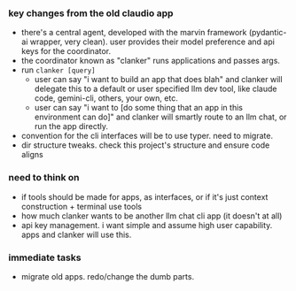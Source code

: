 ### key changes from the old claudio app

- there's a central agent, developed with the marvin framework (pydantic-ai wrapper, very clean). user provides their model preference and api keys for the coordinator. 
- the coordinator known as "clanker" runs applications and passes args.
- run `clanker [query]`
    - user can say "i want to build an app that does blah" and clanker will delegate this to a default or user specified llm dev tool, like claude code, gemini-cli, others, your own, etc.
    - user can say "i want to [do some thing that an app in this environment can do]" and clanker will smartly route to an llm chat, or run the app directly.
- convention for the cli interfaces will be to use typer. need to migrate.
- dir structure tweaks. check this project's structure and ensure code aligns

### need to think on

- if tools should be made for apps, as interfaces, or if it's just context construction + terminal use tools
- how much clanker wants to be another llm chat cli app (it doesn't at all)
- api key management. i want simple and assume high user capability. apps and clanker will use this.

### immediate tasks

- migrate old apps. redo/change the dumb parts.